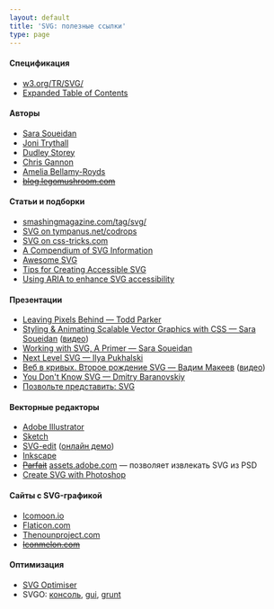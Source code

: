 ```yaml
---
layout: default
title: 'SVG: полезные ссылки'
type: page
---
```

<h4>Спецификация</h4>

<ul>
  <li><a href="http://www.w3.org/TR/SVG/">w3.org/TR/SVG/</a>
  </li>
  <li><a href="http://www.w3.org/TR/SVG/expanded-toc.html">Expanded Table of Contents</a></li>
</ul>

<h4>Авторы</h4>

<ul>
  <li><a href="http://sarasoueidan.com/articles.html">Sara Soueidan</a>
  </li>
  <li><a href="http://jonibologna.com/">Joni Trythall</a>
  </li>
  <li><a href="http://demosthenes.info/blog/svg">Dudley Storey</a>
  </li>
  <li><a href="https://twitter.com/ChrisGannon">Chris Gannon</a>
  </li>
  <li><a href="https://twitter.com/AmeliasBrain">Amelia Bellamy-Royds</a>
  </li>
  <li><del><a href="http://blog.legomushroom.com/">blog.legomushroom.com</a></del>
  </li>
</ul>

<h4>Статьи и подборки</h4>
<ul>
    <li><a href="https://www.smashingmagazine.com/tag/svg/">smashingmagazine.com/tag/svg/</a>
    </li>
    <li><a href="http://tympanus.net/codrops/?s=svg&search-type=posts">SVG on tympanus.net/codrops</a>
    </li>
    <li><a href="https://css-tricks.com/search-results/?q=svg">SVG on css-tricks.com</a>
    <li><a href="http://css-tricks.com/mega-list-svg-information/">A Compendium of SVG Information</a>
    </li>
    </li>
    <li><a href="https://github.com/willianjusten/awesome-svg">Awesome SVG</a></li>
    <li><a href="http://www.sitepoint.com/tips-accessible-svg/">Tips for Creating Accessible SVG</a>
    </li>
    <li><a href="http://www.paciellogroup.com/blog/2013/12/using-aria-enhance-svg-accessibility/">Using ARIA to enhance SVG accessibility</a></li>
</ul>

<h4>Презентации</h4>
<ul>
  <li><a href="https://docs.google.com/presentation/d/1CNQLbqC0krocy_fZrM5fZ-YmQ2JgEADRh3qR6RbOOGk/present#slide=id.p">Leaving Pixels Behind — Todd Parker</a>
  </li>
  <li><a href="http://slides.com/sarasoueidan/styling-animating-svgs-with-css#/">Styling & Animating Scalable Vector Graphics with CSS — Sara Soueidan</a> (<a href="https://www.youtube.com/watch?v=lf7L8X6ZBu8">видео</a>)
  </li>
  <li><a href="http://slides.com/sarasoueidan/working-with-svg-a-primer#/">Working with SVG, A Primer — Sara Soueidan</a></li>
  <li><a href="https://speakerdeck.com/pukhalski/next-level-svg">Next Level SVG — Ilya Pukhalski</a>
  </li>
  <li><a href="http://pepelsbey.net/pres/web-in-curves/">Веб в кривых.
  Второе рождение SVG — Вадим Макеев</a> (<a href="http://www.youtube.com/watch?v=XPseFBICcVU">видео</a>)
  </li>
  <li><a href="http://www.youtube.com/watch?v=SeLOt_BRAqc">You Don't Know SVG — Dmitry Baranovskiy</a>
  </li>
  <li><a href="yoksel.github.io/about-svg">Позвольте представить: SVG</a></li>
</ul>

<h4>Векторные редакторы</h4>
<ul>
  <li><a href="http://www.adobe.com/ru/products/illustrator.html">Adobe Illustrator</a>
  </li>
  <li><a href="http://www.bohemiancoding.com/sketch/">Sketch</a>
  </li>
  <li><a href="https://code.google.com/p/svg-edit/">SVG-edit</a> (<a href="http://svg-edit.googlecode.com/svn/branches/stable/editor/svg-editor.html">онлайн демо</a>)
  </li>
  <li><a href="http://www.inkscape.org/en/">Inkscape</a>
  </li>
  <li><del><a href="https://projectparfait.adobe.com/">Parfait</a></del> <a href="https://assets.adobe.com">assets.adobe.com</a> — позволяет извлекать SVG из PSD</li>
  <li><a href="http://www.webdesignblog.org/create-svg-with-photoshop/">Create SVG with Photoshop</a></li>
</ul>

<h4>Сайты с SVG-графикой</h4>
<ul>
  <li><a href="http://icomoon.io/app/#/select">Icomoon.io</a>
  </li>
  <li><a href="http://www.flaticon.com/">Flaticon.com</a>
  </li>
  <li><a href="http://thenounproject.com/">Thenounproject.com</a>
  </li>
  <li><del><a href="http://iconmelon.com/">Iconmelon.com</a></del>
  </li>
</ul>

<h4>Оптимизация</h4>

<ul>
  <li><a href="http://petercollingridge.appspot.com/svg-optimiser">SVG Optimiser</a></li>
  <li>SVGO: <a href="https://github.com/svg/svgo">консоль</a>, <a href="https://github.com/svg/svgo-gui">gui</a>, <a href="https://github.com/sindresorhus/grunt-svgmin">grunt</a>
  </li>
</ul>